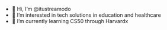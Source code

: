 - 👋 Hi, I’m @itustreamodo
- 👀 I’m interested in tech solutions in education and healthcare
- 🌱 I’m currently learning CS50 through Harvardx


<!---
itustreamodo/itustreamodo is a ✨ special ✨ repository because its `README.md` (this file) appears on your GitHub profile.
You can click the Preview link to take a look at your changes.
--->
